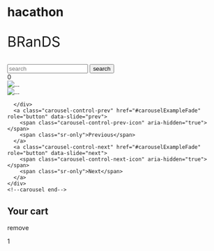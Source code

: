 # hacathon
<!DOCTYPE html>
<head>
  <meta charset="utf-8">
  <meta name="viewport" content="width=device-width, initial-scale=1, shrink-to-fit=no">
 <link rel="stylesheet" href="all.min.css" >

  <!-- Bootstrap CSS -->
  <link rel="stylesheet" href="https://cdn.jsdelivr.net/npm/bootstrap@4.5.3/dist/css/bootstrap.min.css" integrity="sha384-TX8t27EcRE3e/ihU7zmQxVncDAy5uIKz4rEkgIXeMed4M0jlfIDPvg6uqKI2xXr2" crossorigin="anonymous">
  <title>
    shopme.com
  </title>
    <link rel="stylesheet" href="temp.css"/>
    <script defer src="mainn.js"></script>
</head>
  <body>
    <!--nav-->
 <nav class="navbar">
   <div class="navbar-center">
     <span class="nav-icon">
       <i class="fas fa-bars"></i>
     </span>
      <div class="logo">
        <p style="font-size: 2rem;">BRanDS</p>
      </div>
      <div id="input">
        <input type="text" placeholder="search">
        <button class="s-btn">search</button>
      </div>
      <div class="cart-btn">
        <span><i class="fas fa-cart-plus"></i></span>
        <div class="cart-items">0</div>
      </div>
   </div>
 </nav>
    <!--nav end-->
    <!--carousel-->
    <div id="carouselExampleFade" class="carousel slide carousel-fade" data-ride="carousel">
      <div class="carousel-inner">
        <div class="carousel-item active">
          <img src="https://images-eu.ssl-images-amazon.com/images/G/31/img20/Shoes/November/SSW/GW/1/Super-saver-3000x1200._CB415527686_.jpg" class="d-block w-100" alt="...">
        </div>
        <div class="carousel-item">
          <img src="https://images-eu.ssl-images-amazon.com/images/G/31/mg19/2020/PC/Storage/Oct/Jupiter/W3Headers/PD_MC_Desktophero_3000x1200--UnRecHero-21stNov-2020-3-2-1._CB415611713_.jpg" class="d-block w-100" alt="...">
        </div>
        
      </div>
      <a class="carousel-control-prev" href="#carouselExampleFade" role="button" data-slide="prev">
        <span class="carousel-control-prev-icon" aria-hidden="true"></span>
        <span class="sr-only">Previous</span>
      </a>
      <a class="carousel-control-next" href="#carouselExampleFade" role="button" data-slide="next">
        <span class="carousel-control-next-icon" aria-hidden="true"></span>
        <span class="sr-only">Next</span>
      </a>
    </div>
    <!--carousel end-->
<section class="products">
   <div id="container">
    <div class="col-md-8 col-lg-8 col-sm-6 mx-auto product-center ">
     
  </div>
   </div>
</section>
<!--cart-->
  <div class="cart-layout">
    <h2>Your cart</h2>
    <span class="close-icon"><i class="fas fa-window-close"></i></span>
    <div class="cart">
     <div class="cart-content">
       <div class="cart-itam">
         <ul id="cartitam"></ul>
         <span class="remore">remove</span>
       </div>
       <div>
         <i class="fas fa-chevron-up"></i>
         <p class="aitem-amount">1</p>
         <i class="fas fa-chevron-down"></i>
       </div>
     </div>
    </div>
  </div>
  <div id="selected">

  </div>
  <script src="https://code.jquery.com/jquery-3.5.1.slim.min.js" integrity="sha384-DfXdz2htPH0lsSSs5nCTpuj/zy4C+OGpamoFVy38MVBnE+IbbVYUew+OrCXaRkfj" crossorigin="anonymous"></script>
    <script src="https://cdn.jsdelivr.net/npm/bootstrap@4.5.3/dist/js/bootstrap.bundle.min.js" integrity="sha384-ho+j7jyWK8fNQe+A12Hb8AhRq26LrZ/JpcUGGOn+Y7RsweNrtN/tE3MoK7ZeZDyx" crossorigin="anonymous"></script>
  </body>
</html> 
